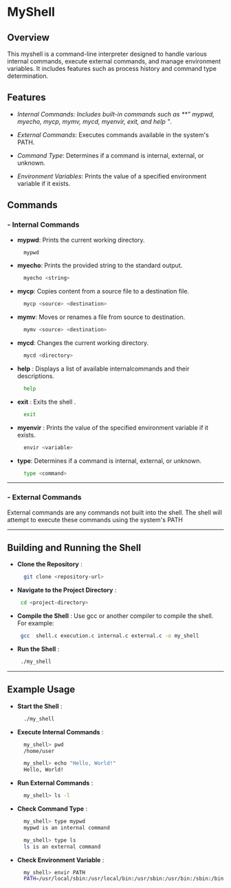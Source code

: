 # **MyShell**

## **Overview**

This myshell is a command-line interpreter designed to handle various internal commands, execute external commands, and manage environment variables. It includes features such as process history and command type determination.

## **Features**

- *Internal Commands: Includes built-in commands such as **" mypwd, myecho, mycp, mymv, mycd, myenvir, exit, and help  "*.

- *External Commands*: Executes commands available in the system's PATH.

- *Command Type*: Determines if a command is internal, external, or unknown.

- *Environment Variables*: Prints the value of a specified environment variable if it exists.

## **Commands**

### - **Internal Commands**

- **mypwd**: Prints the current working directory.
  
  ```sh
    mypwd
  ```

- **myecho**: Prints the provided string to the standard output.
  
  ```c
    myecho <string>
  ```

- **mycp**: Copies content from a source file to a destination file.
  
  ```sh
    mycp <source> <destination>
  ```  

- **mymv**: Moves or renames a file from source to destination.
  
  ```sh
    mymv <source> <destination>
  ```  

- **mycd**:  Changes the current working directory.
  
  ```sh
    mycd <directory>
  ```  

- **help** : Displays a list of available internalcommands and their descriptions.
  
  ```sh
    help
  ```  

- **exit** :   Exits the shell .
  
  ```sh
    exit
  ```

- **myenvir** : Prints the value of the specified environment variable if it exists.
  
  ```sh
    envir <variable>
  ```  

- **type**:   Determines if a command is internal, external, or unknown.
  
  ```sh
    type <command>
  ```    
------------------------
### - **External Commands**
External commands are any commands not built into the shell. The shell will attempt to execute these commands using the system's PATH

------------------------

## **Building and Running the Shell**

- **Clone the Repository** :     
  ```sh
    git clone <repository-url>
  ```    

- **Navigate to the Project Directory** :     
  ```sh
   cd <project-directory>
  ```    

- **Compile the Shell** : Use gcc or another compiler to compile the shell. For example:
  
   ```sh
    gcc  shell.c execution.c internal.c external.c -o my_shell
   ```  

- **Run the Shell** : 
   ```sh
    ./my_shell
   ```  

---------------------------------

## **Example Usage**
 
- **Start the Shell** : 
  ```sh
    ./my_shell
  ```  

- **Execute Internal Commands** : 
  ```sh
    my_shell> pwd
    /home/user

    my_shell> echo "Hello, World!"
    Hello, World!
  ```
     

- **Run External Commands** : 
  ```sh
    my_shell> ls -l
  ```   

- **Check Command Type** : 
  ```sh
    my_shell> type mypwd
    mypwd is an internal command

    my_shell> type ls
    ls is an external command
  ```   

- **Check Environment Variable** : 
  ```sh
    my_shell> envir PATH
    PATH=/usr/local/sbin:/usr/local/bin:/usr/sbin:/usr/bin:/sbin:/bin

  ```  

